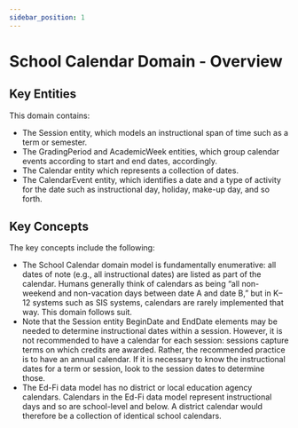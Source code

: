 ```yaml
---
sidebar_position: 1
---
```


# School Calendar Domain - Overview

## Key Entities

This domain contains:

* The Session entity, which models an instructional span of time such as a
    term or semester.
* The GradingPeriod and AcademicWeek entities, which group calendar events
    according to start and end dates, accordingly.
* The Calendar entity which represents a collection of dates.
* The CalendarEvent entity, which identifies a date and a type of activity for
    the date such as instructional day, holiday, make-up day, and so forth.

## Key Concepts

The key concepts include the following:

* The School Calendar domain model is fundamentally enumerative: all dates of
    note (e.g., all instructional dates) are listed as part of the calendar.
    Humans generally think of calendars as being “all non-weekend and
    non-vacation days between date A and date B,” but in K–12 systems such as
    SIS systems, calendars are rarely implemented that way. This domain follows
    suit.
* Note that the Session entity BeginDate and EndDate elements may be needed to
    determine instructional dates within a session. However, it is not
    recommended to have a calendar for each session: sessions capture terms on
    which credits are awarded. Rather, the recommended practice is to have an
    annual calendar. If it is necessary to know the instructional dates for a
    term or session, look to the session dates to determine those.
* The Ed-Fi data model has no district or local education agency calendars.
    Calendars in the Ed-Fi data model represent instructional days and so are
    school-level and below. A district calendar would therefore be a collection
    of identical school calendars.
